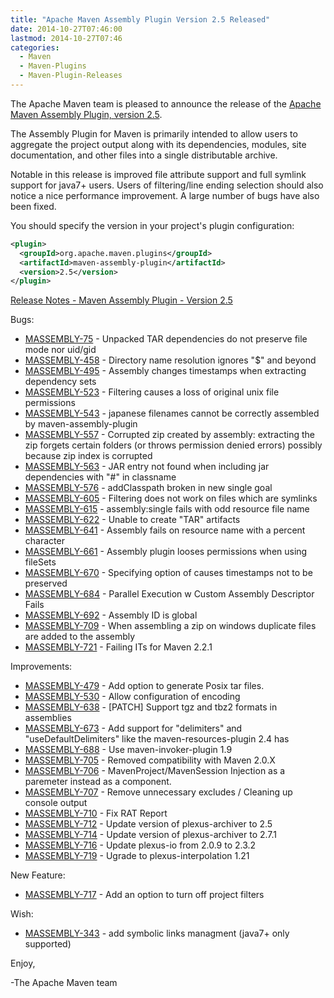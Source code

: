 ```yaml
---
title: "Apache Maven Assembly Plugin Version 2.5 Released"
date: 2014-10-27T07:46:00
lastmod: 2014-10-27T07:46
categories:
  - Maven
  - Maven-Plugins
  - Maven-Plugin-Releases
---
```

The Apache Maven team is pleased to announce the release of the 
[Apache Maven Assembly Plugin, version 2.5](http://maven.apache.org/plugins/maven-assembly-plugin).

The Assembly Plugin for Maven is primarily intended to allow users to aggregate
the project output along with its dependencies, modules, site documentation,
and other files into a single distributable archive.

Notable in this release is improved file attribute support and full
symlink support for java7+ users. Users of filtering/line ending
selection should also notice a nice performance improvement.  A large
number of bugs have also been fixed.

You should specify the version in your project's plugin configuration:

```xml
<plugin>
  <groupId>org.apache.maven.plugins</groupId>
  <artifactId>maven-assembly-plugin</artifactId>
  <version>2.5</version>
</plugin>
```

<!-- more -->


[Release Notes - Maven Assembly Plugin - Version 2.5](http://jira.codehaus.org/secure/ReleaseNote.jspa?version=18952&styleName=Text&projectId=11126)

Bugs:

 * [MASSEMBLY-75](https://issues.apache.org/jira/browse/MASSEMBLY-75) - Unpacked TAR dependencies do not preserve file mode nor uid/gid
 * [MASSEMBLY-458](https://issues.apache.org/jira/browse/MASSEMBLY-458) - Directory name resolution ignores "$" and beyond
 * [MASSEMBLY-495](https://issues.apache.org/jira/browse/MASSEMBLY-495) - Assembly changes timestamps when extracting dependency sets
 * [MASSEMBLY-523](https://issues.apache.org/jira/browse/MASSEMBLY-523) - Filtering causes a loss of original unix file permissions
 * [MASSEMBLY-543](https://issues.apache.org/jira/browse/MASSEMBLY-543) - japanese filenames cannot be correctly assembled by maven-assembly-plugin
 * [MASSEMBLY-557](https://issues.apache.org/jira/browse/MASSEMBLY-557) - Corrupted zip created by assembly: extracting the zip forgets certain folders (or throws permission denied errors) possibly because zip index is corrupted
 * [MASSEMBLY-563](https://issues.apache.org/jira/browse/MASSEMBLY-563) - JAR entry not found when including jar dependencies with "#" in classname
 * [MASSEMBLY-576](https://issues.apache.org/jira/browse/MASSEMBLY-576) - addClasspath broken in new single goal
 * [MASSEMBLY-605](https://issues.apache.org/jira/browse/MASSEMBLY-605) - Filtering does not work on files which are symlinks
 * [MASSEMBLY-615](https://issues.apache.org/jira/browse/MASSEMBLY-615) - assembly:single fails with odd resource file name
 * [MASSEMBLY-622](https://issues.apache.org/jira/browse/MASSEMBLY-622) - Unable to create "TAR" artifacts
 * [MASSEMBLY-641](https://issues.apache.org/jira/browse/MASSEMBLY-641) - Assembly fails on resource name with a percent character
 * [MASSEMBLY-661](https://issues.apache.org/jira/browse/MASSEMBLY-661) - Assembly plugin looses permissions when using fileSets
 * [MASSEMBLY-670](https://issues.apache.org/jira/browse/MASSEMBLY-670) - Specifying <lineEnding> option of <fileSet> causes timestamps not to be preserved
 * [MASSEMBLY-684](https://issues.apache.org/jira/browse/MASSEMBLY-684) - Parallel Execution w Custom Assembly Descriptor Fails
 * [MASSEMBLY-692](https://issues.apache.org/jira/browse/MASSEMBLY-692) - Assembly ID is global
 * [MASSEMBLY-709](https://issues.apache.org/jira/browse/MASSEMBLY-709) - When assembling a zip on windows duplicate files are added to the assembly
 * [MASSEMBLY-721](https://issues.apache.org/jira/browse/MASSEMBLY-721) - Failing ITs for Maven 2.2.1

Improvements:

 * [MASSEMBLY-479](https://issues.apache.org/jira/browse/MASSEMBLY-479) - Add option to generate Posix tar files.
 * [MASSEMBLY-530](https://issues.apache.org/jira/browse/MASSEMBLY-530) - Allow configuration of encoding
 * [MASSEMBLY-638](https://issues.apache.org/jira/browse/MASSEMBLY-638) - \[PATCH\] Support tgz and tbz2 formats in assemblies
 * [MASSEMBLY-673](https://issues.apache.org/jira/browse/MASSEMBLY-673) - Add support for "delimiters" and "useDefaultDelimiters" like the maven-resources-plugin 2.4 has
 * [MASSEMBLY-688](https://issues.apache.org/jira/browse/MASSEMBLY-688) - Use maven-invoker-plugin 1.9
 * [MASSEMBLY-705](https://issues.apache.org/jira/browse/MASSEMBLY-705) - Removed compatibility with Maven 2.0.X
 * [MASSEMBLY-706](https://issues.apache.org/jira/browse/MASSEMBLY-706) - MavenProject/MavenSession Injection as a paremeter instead as a component.
 * [MASSEMBLY-707](https://issues.apache.org/jira/browse/MASSEMBLY-707) - Remove unnecessary excludes / Cleaning up console output
 * [MASSEMBLY-710](https://issues.apache.org/jira/browse/MASSEMBLY-710) - Fix RAT Report
 * [MASSEMBLY-712](https://issues.apache.org/jira/browse/MASSEMBLY-712) - Update version of plexus-archiver to 2.5
 * [MASSEMBLY-714](https://issues.apache.org/jira/browse/MASSEMBLY-714) - Update version of plexus-archiver to 2.7.1
 * [MASSEMBLY-716](https://issues.apache.org/jira/browse/MASSEMBLY-716) - Update plexus-io from 2.0.9 to 2.3.2
 * [MASSEMBLY-719](https://issues.apache.org/jira/browse/MASSEMBLY-719) - Ugrade to plexus-interpolation 1.21

New Feature:

 * [MASSEMBLY-717](https://issues.apache.org/jira/browse/MASSEMBLY-717) - Add an option to turn off project filters

Wish:

 * [MASSEMBLY-343](https://issues.apache.org/jira/browse/MASSEMBLY-343) - add symbolic links managment (java7+ only supported)

Enjoy,

-The Apache Maven team
